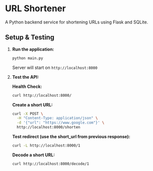 # URL Shortener

A Python backend service for shortening URLs using Flask and SQLite.

## Setup & Testing

1. **Run the application:**

   ```bash
   python main.py
   ```

   Server will start on `http://localhost:8000`

2. **Test the API:**

   **Health Check:**

   ```bash
   curl http://localhost:8000/
   ```

   **Create a short URL:**

   ```bash
   curl -X POST \
     -H "Content-Type: application/json" \
     -d '{"url": "https://www.google.com"}' \
     http://localhost:8000/shorten
   ```

   **Test redirect (use the short_url from previous response):**

   ```bash
   curl -L http://localhost:8000/1
   ```

   **Decode a short URL:**

   ```bash
   curl http://localhost:8000/decode/1
   ```
